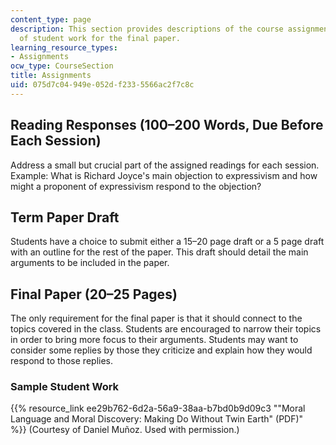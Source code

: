 ```yaml
---
content_type: page
description: This section provides descriptions of the course assignments and an example
  of student work for the final paper.
learning_resource_types:
- Assignments
ocw_type: CourseSection
title: Assignments
uid: 075d7c04-949e-052d-f233-5566ac2f7c8c
---
```


Reading Responses (100–200 Words, Due Before Each Session)
----------------------------------------------------------

Address a small but crucial part of the assigned readings for each session. Example: What is Richard Joyce's main objection to expressivism and how might a proponent of expressivism respond to the objection?

Term Paper Draft
----------------

Students have a choice to submit either a 15–20 page draft or a 5 page draft with an outline for the rest of the paper. This draft should detail the main arguments to be included in the paper.

Final Paper (20–25 Pages)
-------------------------

The only requirement for the final paper is that it should connect to the topics covered in the class. Students are encouraged to narrow their topics in order to bring more focus to their arguments. Students may want to consider some replies by those they criticize and explain how they would respond to those replies.

### Sample Student Work

{{% resource_link ee29b762-6d2a-56a9-38aa-b7bd0b9d09c3 "\"Moral Language and Moral Discovery: Making Do Without Twin Earth\" (PDF)" %}} (Courtesy of Daniel Muñoz. Used with permission.)
